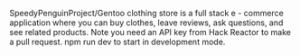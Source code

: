 SpeedyPenguinProject/Gentoo clothing store is a full stack e - commerce application where you can buy clothes, leave reviews, ask questions, and see related products.
Note you need an API key from Hack Reactor to make a pull request.
npm run dev to start in development mode.

